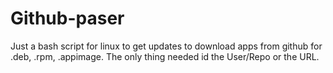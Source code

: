 # Github-paser
Just a bash script for linux to get updates to download apps from github for .deb, .rpm, .appimage. The only thing needed id the User/Repo or the URL.
